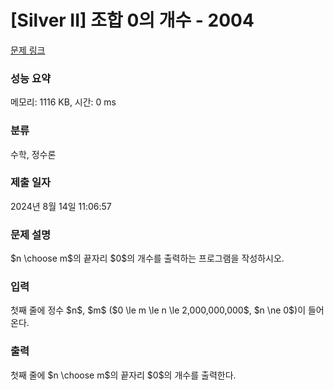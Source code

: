 # [Silver II] 조합 0의 개수 - 2004 

[문제 링크](https://www.acmicpc.net/problem/2004) 

### 성능 요약

메모리: 1116 KB, 시간: 0 ms

### 분류

수학, 정수론

### 제출 일자

2024년 8월 14일 11:06:57

### 문제 설명

<p>$n \choose m$의 끝자리 $0$의 개수를 출력하는 프로그램을 작성하시오.</p>

### 입력 

 <p>첫째 줄에 정수 $n$, $m$ ($0 \le m \le n \le 2,000,000,000$, $n \ne 0$)이 들어온다.</p>

### 출력 

 <p>첫째 줄에 $n \choose m$의 끝자리 $0$의 개수를 출력한다.</p>

